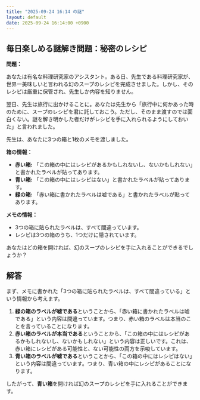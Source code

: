 ```yaml
---
title: "2025-09-24 16:14 の謎"
layout: default
date: 2025-09-24 16:14:00 +0900
---
```

## 毎日楽しめる謎解き問題：秘密のレシピ

**問題：**

あなたは有名な料理研究家のアシスタント。ある日、先生である料理研究家が、世界一美味しいと言われる幻のスープのレシピを完成させました。しかし、そのレシピは厳重に保管され、先生しか内容を知りません。

翌日、先生は旅行に出かけることに。あなたは先生から「旅行中に何かあった時のために、スープのレシピを君に託しておこう。ただし、そのまま渡すのでは面白くない。謎を解き明かした者だけがレシピを手に入れられるようにしておいた」と言われました。

先生は、あなたに3つの箱と1枚のメモを渡しました。

**箱の情報：**

*   **赤い箱:** 「この箱の中にはレシピがあるかもしれないし、ないかもしれない」と書かれたラベルが貼ってあります。
*   **青い箱:** 「この箱の中にはレシピはない」と書かれたラベルが貼ってあります。
*   **緑の箱:** 「赤い箱に書かれたラベルは嘘である」と書かれたラベルが貼ってあります。

**メモの情報：**

*   3つの箱に貼られたラベルは、すべて間違っています。
*   レシピは3つの箱のうち、1つだけに隠されています。

あなたはどの箱を開ければ、幻のスープのレシピを手に入れることができるでしょうか？

## 解答

まず、メモに書かれた「3つの箱に貼られたラベルは、すべて間違っている」という情報から考えます。

1.  **緑の箱のラベルが嘘である**ということから、「赤い箱に書かれたラベルは嘘である」という内容は間違っています。つまり、赤い箱のラベルは本当のことを言っていることになります。
2.  **赤い箱のラベルが本当である**ということから、「この箱の中にはレシピがあるかもしれないし、ないかもしれない」という内容は正しいです。これは、赤い箱にレシピがある可能性と、ない可能性の両方を示唆しています。
3.  **青い箱のラベルが嘘である**ということから、「この箱の中にはレシピはない」という内容は間違っています。つまり、青い箱の中にレシピがあることになります。

したがって、**青い箱**を開ければ幻のスープのレシピを手に入れることができます。
